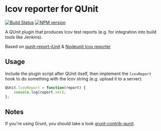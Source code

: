# lcov reporter for QUnit
[![Build Status](https://travis-ci.org/piranna/qunit-reporter-lcov.svg?branch=master)](https://travis-ci.org/piranna/qunit-reporter-lcov)
[![NPM version](https://badge.fury.io/js/qunit-reporter-lcov.svg)](http://badge.fury.io/js/qunit-reporter-lcov)

A QUnit plugin that produces lcov test reports (e.g. for integration into build
tools like Jenkins).

Based on
[qunit-report-jUnit](https://github.com/JamesMGreene/qunit-reporter-junit) &
[Nodeunit lcov reporter](https://github.com/caolan/nodeunit/blob/master/lib/reporters/lcov.js)

## Usage

Include the plugin script after QUnit itself, then implement the `lcovReport`
hook to do something with the lcov string (e.g. upload it to a server):

```js
QUnit.lcovReport = function(report) {
	console.log(report.xml);
};
```

## Notes

If you're using Grunt, you should take a look
[grunt-contrib-qunit](https://github.com/gruntjs/grunt-contrib-qunit).
